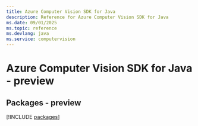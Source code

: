 ```yaml
---
title: Azure Computer Vision SDK for Java
description: Reference for Azure Computer Vision SDK for Java
ms.date: 09/01/2025
ms.topic: reference
ms.devlang: java
ms.service: computervision
---
```

# Azure Computer Vision SDK for Java - preview
## Packages - preview
[!INCLUDE [packages](computer-vision-index.md)]